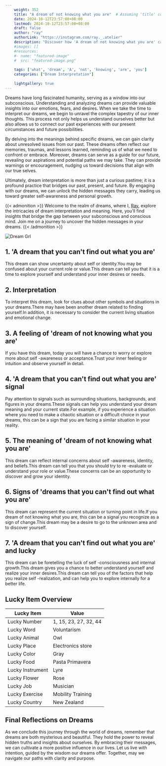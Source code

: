 ```yaml
---
    weight: 352
    title: "A dream of not knowing what you are"  # Assuming 'title' column exists
    date: 2024-10-12T23:57:00+08:00
    lastmod: 2024-10-12T23:57:00+08:00
    draft: false
    author: "ray"
    authorLink: "https://instagram.com/ray._.atelier"
    description: "Discover how 'A dream of not knowing what you are' can interpret your future and uncover its significant meanings in your life."
    #images: []
    #resources:
    #- name: "featured-image"
    #  src: "featured-image.png"
    
    tags: ['what', 'dream', 'A', 'not', 'knowing', 'are', 'you']
    categories: ["Dream Interpretation"]
    
    lightgallery: true
---
```

    
Dreams have long fascinated humanity, serving as a window into our subconscious. Understanding and analyzing dreams can provide valuable insights into our emotions, fears, and desires. When we take the time to interpret our dreams, we begin to unravel the complex tapestry of our inner thoughts. This process not only helps us understand ourselves better but also allows us to connect our past experiences with our present circumstances and future possibilities.

By delving into the meanings behind specific dreams, we can gain clarity about unresolved issues from our past. These dreams often reflect our memories, traumas, and lessons learned, reminding us of what we need to confront or embrace. Moreover, dreams can serve as a guide for our future, revealing our aspirations and potential paths we may take. They can provide warnings or encouragement, nudging us toward decisions that align with our true selves.

Ultimately, dream interpretation is more than just a curious pastime; it is a profound practice that bridges our past, present, and future. By engaging with our dreams, we can unlock the hidden messages they carry, leading us toward greater self-awareness and personal growth.

{{< admonition >}}
Welcome to the realm of dreams, where I, [Ray](https://instagram.com/ray._.atelier), explore the intricacies of dream interpretation and meaning. Here, you’ll find insights that bridge the gap between your subconscious and conscious mind. Join me on a journey to uncover the hidden messages in your dreams.
{{< /admonition >}}

![Dream Grl](https://cdn.pixabay.com/photo/2017/11/02/03/35/gothic-2910057_1280.jpg "Dream Grl")

## 1. 'A dream that you can't find out what you are'
This dream can show uncertainty about self or identity.You may be confused about your current role or value.This dream can tell you that it is a time to explore yourself and understand your inner desires or needs.

## 2. Interpretation
To interpret this dream, look for clues about other symbols and situations in your dreams.There may have been another dream related to finding yourself.In addition, it is necessary to consider the current living situation and emotional change.

## 3. A feeling of 'dream of not knowing what you are'
If you have this dream, today you will have a chance to worry or explore more about self -awareness or acceptance.Trust your inner feeling or intuition and observe yourself in detail.

## 4. 'A dream that you can't find out what you are' signal
Pay attention to signals such as surrounding situations, backgrounds, and figures in your dreams.These signals can help you understand your dream meaning and your current state.For example, if you experience a situation where you need to make a chaotic situation or a difficult choice in your dreams, this can be a sign that you are facing a similar situation in your reality.

## 5. The meaning of 'dream of not knowing what you are'
This dream can reflect internal concerns about self -awareness, identity, and beliefs.This dream can tell you that you should try to re -evaluate or understand your role or value.These concerns can be an opportunity to discover and grow your identity.

## 6. Signs of 'dreams that you can't find out what you are'
This dream can represent the current situation or turning point in life.If you dream of not knowing what you are, this can be a signal you recognize as a sign of change.This dream may be a desire to go to the unknown area and to discover yourself.

## 7. 'A dream that you can't find out what you are' and lucky
This dream can be foretelling the luck of self -consciousness and internal growth.This dream gives you a chance to better understand yourself and realize your inner desires.This dream can tell you of the factors that help you realize self -realization, and can help you to explore internally for a better life.

## Lucky Item Overview
| Lucky Item          | Value              |
|---------------|--------------------|
| Lucky Number        | 1, 15, 23, 27, 32, 44  |
| Lucky Word          | Voluntarism |
| Lucky Animal        | Owl |
| Lucky Place         | Electronics store     |
| Lucky Color         | Gray     |
| Lucky Food          | Pasta Primavera      |
| Lucky Instrument    | Lyre |
| Lucky Flower        | Rose    |
| Lucky Job           | Musician       |
| Lucky Exercise      | Mobility Training  |
| Lucky Country       | New Zealand    |


##  Final Reflections on Dreams

As we conclude this journey through the world of dreams, remember that dreams are both mysterious and beautiful. They hold the power to reveal hidden truths and insights about ourselves. By embracing their messages, we can cultivate a more positive influence in our lives. Let us live with intention, guided by the wisdom our dreams offer. Together, may we navigate our paths with clarity and purpose.
